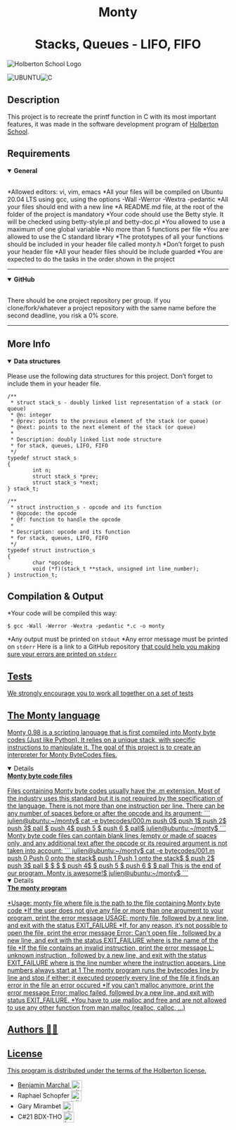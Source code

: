 <div align="center">
    <h1>Monty</h1>
    <h1>Stacks, Queues - LIFO, FIFO</h1>
</div>

![Holberton School Logo](https://techcrunch.com/wp-content/uploads/2015/11/holberton-logo-horizontal.jpg?w=680)

![UBUNTU](https://img.shields.io/badge/Ubuntu-E95420?style=for-the-badge&logo=ubuntu&logoColor=white)![C](https://img.shields.io/badge/C-00599C?style=for-the-badge&logo=c&logoColor=white)
## Description

This project is to recreate the printf function in C with its most important features, it was made in the software development program of [Holberton School](https://www.holbertonschool.fr/).


## Requirements

<details open>
<summary> <strong> General </strong> </summary>

<br>

*Allowed editors: vi, vim, emacs
*All your files will be compiled on Ubuntu 20.04 LTS using gcc, using the options -Wall -Werror -Wextra -pedantic
*All your files should end with a new line
*A README.md file, at the root of the folder of the project is mandatory
*Your code should use the Betty style. It will be checked using betty-style.pl and betty-doc.pl
*You allowed to use a maximum of one global variable
*No more than 5 functions per file
*You are allowed to use the C standard library
*The prototypes of all your functions should be included in your header file called monty.h
*Don’t forget to push your header file
*All your header files should be include guarded
*You are expected to do the tasks in the order shown in the project

- - -

<details open>
<summary> <strong> GitHub </strong> </summary>

<br>


There should be one project repository per group. If you clone/fork/whatever a project repository with the same name before the second deadline, you risk a 0% score.


- - -

## More Info

<details open>
<summary> <strong> Data structures </strong> </summary>

<br>
Please use the following data structures for this project. Don’t forget to include them in your header file.

```
/**
 * struct stack_s - doubly linked list representation of a stack (or queue)
 * @n: integer
 * @prev: points to the previous element of the stack (or queue)
 * @next: points to the next element of the stack (or queue)
 *
 * Description: doubly linked list node structure
 * for stack, queues, LIFO, FIFO
 */
typedef struct stack_s
{
        int n;
        struct stack_s *prev;
        struct stack_s *next;
} stack_t;
```

```
/**
 * struct instruction_s - opcode and its function
 * @opcode: the opcode
 * @f: function to handle the opcode
 *
 * Description: opcode and its function
 * for stack, queues, LIFO, FIFO
 */
typedef struct instruction_s
{
        char *opcode;
        void (*f)(stack_t **stack, unsigned int line_number);
} instruction_t;
```
## Compilation & Output
*Your code will be compiled this way:
```
$ gcc -Wall -Werror -Wextra -pedantic *.c -o monty
```
*Any output must be printed on ```stdout```
*Any error message must be printed on ```stderr```
Here is a link to a GitHub repository <a href="https://intranet.hbtn.io/rltoken/Jld0fesbZbMXmOgejF3dBA"> that could help you making sure your errors are printed on ```stderr```

## Tests
We strongly encourage you to work all together on a set of tests

## The Monty language

Monty 0.98 is a scripting language that is first compiled into Monty byte codes (Just like Python). It relies on a unique stack, with specific instructions to manipulate it. The goal of this project is to create an interpreter for Monty ByteCodes files.

<details open>
<summary> <strong> Monty byte code files </strong> </summary>

<br>
Files containing Monty byte codes usually have the .m extension. Most of the industry uses this standard but it is not required by the specification of the language. There is not more than one instruction per line. There can be any number of spaces before or after the opcode and its argument:
```
julien@ubuntu:~/monty$ cat -e bytecodes/000.m
push 0$
push 1$
push 2$
  push 3$
                   pall    $
push 4$
    push 5    $
      push    6        $
pall$
julien@ubuntu:~/monty$
```
Monty byte code files can contain blank lines (empty or made of spaces only, and any additional text after the opcode or its required argument is not taken into account:
```
julien@ubuntu:~/monty$ cat -e bytecodes/001.m
push 0 Push 0 onto the stack$
push 1 Push 1 onto the stack$
$
push 2$
  push 3$
                   pall    $
$
$
                           $
push 4$
$
    push 5    $
      push    6        $
$
pall This is the end of our program. Monty is awesome!$
julien@ubuntu:~/monty$
```
<details open>
<summary> <strong> The monty program </strong> </summary>

<br>
*Usage: monty file
where file is the path to the file containing Monty byte code
*If the user does not give any file or more than one argument to your program, print the error message USAGE: monty file, followed by a new line, and exit with the status EXIT_FAILURE
*If, for any reason, it’s not possible to open the file, print the error message Error: Can't open file <file>, followed by a new line, and exit with the status EXIT_FAILURE
where <file> is the name of the file
*If the file contains an invalid instruction, print the error message L<line_number>: unknown instruction <opcode>, followed by a new line, and exit with the status EXIT_FAILURE
where is the line number where the instruction appears.
Line numbers always start at 1
The monty program runs the bytecodes line by line and stop if either:
it executed properly every line of the file
it finds an error in the file
an error occured
*If you can’t malloc anymore, print the error message Error: malloc failed, followed by a new line, and exit with status EXIT_FAILURE.
*You have to use malloc and free and are not allowed to use any other function from man malloc (realloc, calloc, …)




## Authors :fist_right::fist_left:

* Benjamin Marchal <a href="https://github.com/Groinkb" rel="nofollow"><img align="center" alt="github" src="https://www.vectorlogo.zone/logos/github/github-tile.svg" height="24" /></a>
* Raphael Schopfer <a href="https://github.com/RaphSchp" rel="nofollow"><img align="center" alt="github" src="https://www.vectorlogo.zone/logos/github/github-tile.svg" height="24" /></a>
* Gary Mirambet <a href="https://github.com/PereDeMacron" rel="nofollow"><img align="center" alt="github" src="https://www.vectorlogo.zone/logos/github/github-tile.svg" height="24" /></a>
* C#21 BDX-THO <a href="https://www.youtube.com/watch?v=yBhCs_GApjo" rel="nofollow"><img align="center" alt="heart" src="https://vectorwiki.com/images/a2I5f__heart.svg" height="24" /></a>

## License

This program is distributed under the terms of the Holberton license.
